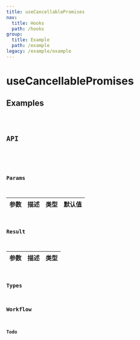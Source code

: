 ```yaml
---
title: useCancellablePromises
nav:
  title: Hooks
  path: /hooks
group:
  title: Example
  path: /example
legacy: /example/example
---
```


# useCancellablePromises

## Examples

<code src="./demo/basic.tsx" />

## API

```ts
```

### Params

| 参数 | 描述 | 类型 | 默认值 |
| -------- | ----------- | ---- | ------- |

### Result

| 参数 | 描述 | 类型 |
| -------- | ----------- | ---- |

### Types

### Workflow

#### Todo
